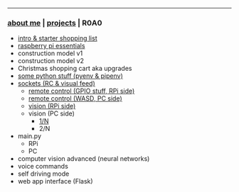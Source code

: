 * * *
### [about me](https://abradaric.me/)   |   [projects](./projects.html) | R0A0

-  [intro & starter shopping list](./r0a0_intro.html)
-  [raspberry pi essentials](./r0a0_rpi_essentials.html)
-  construction model v1
-  construction model v2
-  Christmas shopping cart aka upgrades
-  [some python stuff (pyenv & pipenv)](./r0a0_python.html)
-  [sockets (RC & visual feed)](./r0a0_sockets.html)
   - [remote control (GPIO stuff, RPi side)](./r0a0_rpi_rc.md)
   - [remote control (WASD, PC side)](./r0a0_pc_rc.html)
   - [vision (RPi side)](./r0a0_vision_rpi.html)
   - vision (PC side)
     - [1/N](./r0a0_vision_pc_1.html)
     - 2/N
-  main.py
   - RPi
   - PC
-  computer vision advanced (neural networks)
-  voice commands
-  self driving mode
-  web app interface (Flask)
